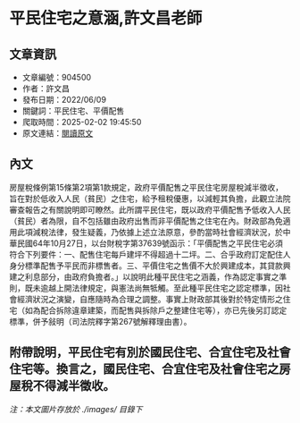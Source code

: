 # 平民住宅之意涵,許文昌老師

## 文章資訊
- 文章編號：904500
- 作者：許文昌
- 發布日期：2022/06/09
- 關鍵詞：平民住宅、平價配售
- 爬取時間：2025-02-02 19:45:50
- 原文連結：[閱讀原文](https://real-estate.get.com.tw/Columns/detail.aspx?no=904500)

## 內文
房屋稅條例第15條第2項第1款規定，政府平價配售之平民住宅房屋稅減半徵收，旨在對於低收入人民（貧民）之住宅，給予租稅優惠，以減輕其負擔，此觀立法院審查報告之有關說明即可瞭然。此所謂平民住宅，既以政府平價配售予低收入人民（貧民）者為限，自不包括雖由政府出售而非平價配售之住宅在內。財政部為免適用此項減稅法律，發生疑義，乃依據上述立法原意，參酌當時社會經濟狀況，於中華民國64年10月27日，以台財稅字第37639號函示：「平價配售之平民住宅必須符合下列要件：一、配售住宅每戶建坪不得超過十二坪。二、合乎政府訂定配住人身分標準配售予平民而非標售者。三、平價住宅之售價不大於興建成本，其貸款興建之利息部分，由政府負擔者。」以說明此種平民住宅之涵義，作為認定事實之準則，既未逾越上開法律規定，與憲法尚無牴觸。至此種平民住宅之認定標準，因社會經濟狀況之演變，自應隨時為合理之調整。事實上財政部其後對於特定情形之住宅（如為配合拆除違章建築，而配售與拆除戶之整建住宅等），亦已先後另訂認定標準，併予敍明（司法院釋字第267號解釋理由書）。

附帶說明，平民住宅有別於國民住宅、合宜住宅及社會住宅等。換言之，國民住宅、合宜住宅及社會住宅之房屋稅不得減半徵收。
---
*注：本文圖片存放於 ./images/ 目錄下*
